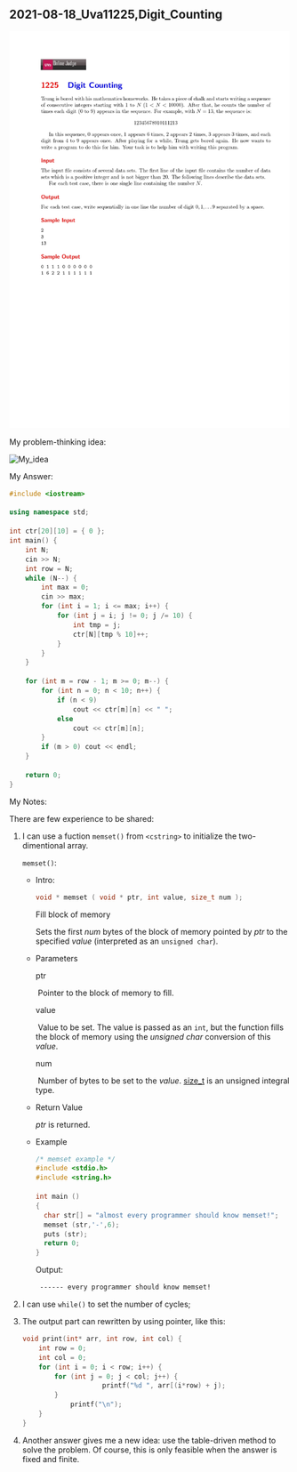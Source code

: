 ## 2021-08-18_Uva11225,Digit_Counting

![1999-12-31_Uva0000,Template](./problem.jpg)

My problem-thinking idea:

![My_idea](./My_idea.png)

My Answer:

```cpp
#include <iostream>

using namespace std;

int ctr[20][10] = { 0 };
int main() {
	int N;
	cin >> N;
	int row = N;
	while (N--) {
		int max = 0;
		cin >> max;
		for (int i = 1; i <= max; i++) {
			for (int j = i; j != 0; j /= 10) {
				int tmp = j;
				ctr[N][tmp % 10]++;
			}
		}
	}

	for (int m = row - 1; m >= 0; m--) {
		for (int n = 0; n < 10; n++) {
			if (n < 9)
				cout << ctr[m][n] << " ";
			else
				cout << ctr[m][n];
		}
		if (m > 0) cout << endl; 
	}

	return 0;
}


```

My Notes:

There are few experience to be shared:

1. I can use a fuction `memset()` from `<cstring>` to initialize the two-dimentional array.  

    `memset()`:

    - Intro:

        ```cpp
        void * memset ( void * ptr, int value, size_t num );
        ```

        Fill block of memory

        Sets the first *num* bytes of the block of memory pointed by *ptr* to the specified *value* (interpreted as an `unsigned char`).

    - Parameters

        ptr

        ​	Pointer to the block of memory to fill.

        value

        ​	Value to be set. The value is passed as an `int`, but the function fills the block of memory using the *unsigned char* conversion of this *value*.

        num

        ​	Number of bytes to be set to the *value*.
        [size_t](https://www.cplusplus.com/cstring:size_t) is an unsigned integral type.

    - Return Value

        *ptr* is returned.

    - Example

        ```cpp
        /* memset example */
        #include <stdio.h>
        #include <string.h>
        
        int main ()
        {
          char str[] = "almost every programmer should know memset!";
          memset (str,'-',6);
          puts (str);
          return 0;
        }
        ```

        Output:

        ```txt
         ------ every programmer should know memset! 
        ```

2. I can use `while()` to set the number of cycles;

3. The output part can rewritten by using pointer, like this:

    ```cpp
    void print(int* arr, int row, int col) {
        int row = 0;
        int col = 0;
        for (int i = 0; i < row; i++) {
            for (int j = 0; j < col; j++) {
    				    printf("%d ", arr[(i*row) + j);	
            }
                printf("\n");
        }
    }
    ```

4. Another answer gives me a new idea: use the table-driven method to solve the problem. Of course, this is only feasible when the answer is fixed and finite.

